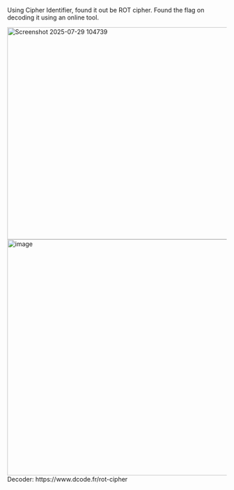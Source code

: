 Using Cipher Identifier, found it out be ROT cipher. Found the flag on decoding it using an online tool.

<img width="1133" height="487" alt="Screenshot 2025-07-29 104739" src="https://github.com/user-attachments/assets/c5440bec-447d-4c62-8601-baa657896808" />
<img width="975" height="542" alt="image" src="https://github.com/user-attachments/assets/49638c5c-0f85-4ec2-ae38-48f86f56388f" />
Decoder: https://www.dcode.fr/rot-cipher
